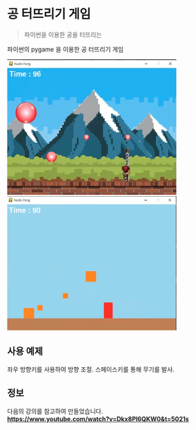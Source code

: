 # 공 터뜨리기 게임

> 파이썬을 이용한 공을 터뜨리는

파이썬의 pygame 을 이용한 공 터뜨리기 게임

![](main.png)
![](main2.png)

## 사용 예제

좌우 방향키를 사용하여 방향 조절.
스페이스키를 통해 무기를 발사.

## 정보

다음의 강의를 참고하여 만들었습니다.  
**https://www.youtube.com/watch?v=Dkx8Pl6QKW0&t=5021s**
